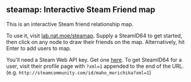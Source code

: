 steamap: Interactive Steam Friend map
---

This is an interactive Steam friend relationship map. 

To use it, visit [lab.nat.moe/steamap](http://lab.nat.moe/steamap/index.html). Supply a SteamID64 to get started, then click on any node to draw their friends on the map. Alternatively, hit Enter to add users to map.

You'll need a Steam Web API key. Get one [here]( http://steamcommunity.com/dev/apikey). To get SteamID64 for a user, visit their profile page with `?xml=1` appended to the end of the URL. (e.g. `http://steamcommunity.com/id/maho_morichika?xml=1`)
